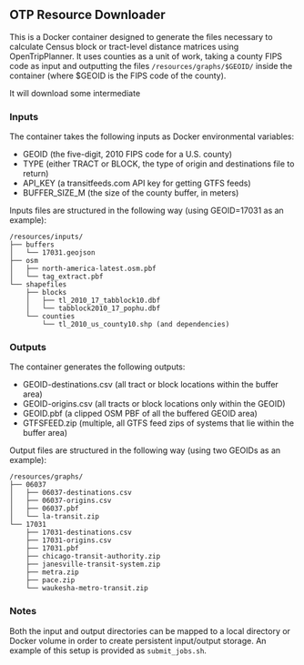 ## OTP Resource Downloader

This is a Docker container designed to generate the files necessary to calculate Census block or tract-level distance matrices using OpenTripPlanner. It uses counties as a unit of work, taking a county FIPS code as input and outputting the files `/resources/graphs/$GEOID/` inside the container (where $GEOID is the FIPS code of the county). 

It will download some intermediate

### Inputs
The container takes the following inputs as Docker environmental variables:

- GEOID (the five-digit, 2010 FIPS code for a U.S. county)
- TYPE (either TRACT or BLOCK, the type of origin and destinations file to return) 
- API_KEY (a transitfeeds.com API key for getting GTFS feeds)
- BUFFER_SIZE_M (the size of the county buffer, in meters)

Inputs files are structured in the following way (using GEOID=17031 as an example):

```
/resources/inputs/
├── buffers
│   └── 17031.geojson
├── osm
│   ├── north-america-latest.osm.pbf
│   └── tag_extract.pbf
└── shapefiles
    ├── blocks
    │   ├── tl_2010_17_tabblock10.dbf
    │   └── tabblock2010_17_pophu.dbf
    └── counties
        └── tl_2010_us_county10.shp (and dependencies)
```

### Outputs
The container generates the following outputs:

- GEOID-destinations.csv (all tract or block locations within the buffer area)
- GEOID-origins.csv (all tracts or block locations only within the GEOID)
- GEOID.pbf (a clipped OSM PBF of all the buffered GEOID area)
- GTFSFEED.zip (multiple, all GTFS feed zips of systems that lie within the buffer area)

Output files are structured in the following way (using two GEOIDs as an example):

```
/resources/graphs/
├── 06037
│   ├── 06037-destinations.csv
│   ├── 06037-origins.csv
│   ├── 06037.pbf
│   └── la-transit.zip
└── 17031
    ├── 17031-destinations.csv
    ├── 17031-origins.csv
    ├── 17031.pbf
    ├── chicago-transit-authority.zip
    ├── janesville-transit-system.zip
    ├── metra.zip
    ├── pace.zip
    └── waukesha-metro-transit.zip

```

### Notes

Both the input and output directories can be mapped to a local directory or Docker volume in order to create persistent input/output storage. An example of this setup is provided as `submit_jobs.sh`.
